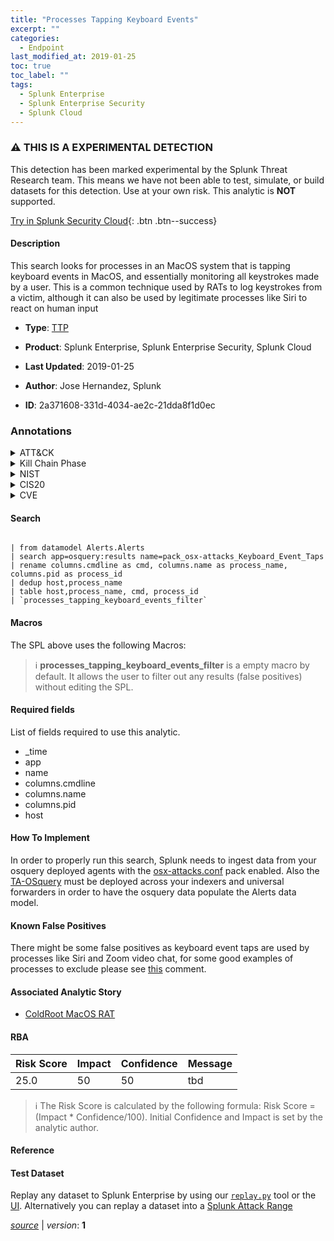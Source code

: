 ```yaml
---
title: "Processes Tapping Keyboard Events"
excerpt: ""
categories:
  - Endpoint
last_modified_at: 2019-01-25
toc: true
toc_label: ""
tags:
  - Splunk Enterprise
  - Splunk Enterprise Security
  - Splunk Cloud
---
```


### :warning: THIS IS A EXPERIMENTAL DETECTION
This detection has been marked experimental by the Splunk Threat Research team. This means we have not been able to test, simulate, or build datasets for this detection. Use at your own risk. This analytic is **NOT** supported.


[Try in Splunk Security Cloud](https://www.splunk.com/en_us/cyber-security.html){: .btn .btn--success}

#### Description

This search looks for processes in an MacOS system that is tapping keyboard events in MacOS, and essentially monitoring all keystrokes made by a user. This is a common technique used by RATs to log keystrokes from a victim, although it can also be used by legitimate processes like Siri to react on human input

- **Type**: [TTP](https://github.com/splunk/security_content/wiki/Detection-Analytic-Types)
- **Product**: Splunk Enterprise, Splunk Enterprise Security, Splunk Cloud

- **Last Updated**: 2019-01-25
- **Author**: Jose Hernandez, Splunk
- **ID**: 2a371608-331d-4034-ae2c-21dda8f1d0ec

### Annotations
<details>
  <summary>ATT&CK</summary>

<div markdown="1">
</div>
</details>


<details>
  <summary>Kill Chain Phase</summary>

<div markdown="1">

* Command &amp; Control


</div>
</details>


<details>
  <summary>NIST</summary>

<div markdown="1">

* DE.DP



</div>
</details>

<details>
  <summary>CIS20</summary>

<div markdown="1">

* CIS 4
* CIS 8



</div>
</details>

<details>
  <summary>CVE</summary>

<div markdown="1">


</div>
</details>


#### Search

```

| from datamodel Alerts.Alerts 
| search app=osquery:results name=pack_osx-attacks_Keyboard_Event_Taps 
| rename columns.cmdline as cmd, columns.name as process_name, columns.pid as process_id
| dedup host,process_name 
| table host,process_name, cmd, process_id 
| `processes_tapping_keyboard_events_filter`
```

#### Macros
The SPL above uses the following Macros:

> :information_source:
> **processes_tapping_keyboard_events_filter** is a empty macro by default. It allows the user to filter out any results (false positives) without editing the SPL.



#### Required fields
List of fields required to use this analytic.
* _time
* app
* name
* columns.cmdline
* columns.name
* columns.pid
* host



#### How To Implement
In order to properly run this search, Splunk needs to ingest data from your osquery deployed agents with the [osx-attacks.conf](https://github.com/facebook/osquery/blob/experimental/packs/osx-attacks.conf#L599) pack enabled. Also the [TA-OSquery](https://github.com/d1vious/TA-osquery) must be deployed across your indexers and universal forwarders in order to have the osquery data populate the Alerts data model.
#### Known False Positives
There might be some false positives as keyboard event taps are used by processes like Siri and Zoom video chat, for some good examples of processes to exclude please see [this](https://github.com/facebook/osquery/pull/5345#issuecomment-454639161) comment.

#### Associated Analytic Story
* [ColdRoot MacOS RAT](/stories/coldroot_macos_rat)




#### RBA

| Risk Score  | Impact      | Confidence   | Message      |
| ----------- | ----------- |--------------|--------------|
| 25.0 | 50 | 50 | tbd |


> :information_source:
> The Risk Score is calculated by the following formula: Risk Score = (Impact * Confidence/100). Initial Confidence and Impact is set by the analytic author.


#### Reference


#### Test Dataset
Replay any dataset to Splunk Enterprise by using our [`replay.py`](https://github.com/splunk/attack_data#using-replaypy) tool or the [UI](https://github.com/splunk/attack_data#using-ui).
Alternatively you can replay a dataset into a [Splunk Attack Range](https://github.com/splunk/attack_range#replay-dumps-into-attack-range-splunk-server)




[*source*](https://github.com/splunk/security_content/tree/develop/detections/experimental/endpoint/processes_tapping_keyboard_events.yml) \| *version*: **1**